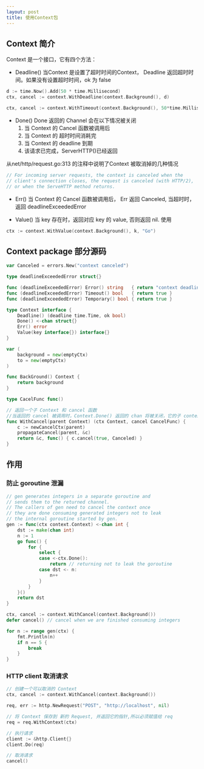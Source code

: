 ```yaml
---
layout: post
title: 使用Context包
---
```


## Context 简介

Context 是一个接口，它有四个方法：

* Deadline() 当Context 是设置了超时时间的Context， Deadline 返回超时时间。如果没有设置超时时间，ok 为 false

```go
d := time.Now().Add(50 * time.Millisecond)
ctx, cancel := context.WithDeadline(context.Background(), d)
```

```go
ctx, cancel := context.WithTimeout(context.Background(), 50*time.Millisecond)
```

* Done() Done 返回的 Channel 会在以下情况被关闭
	1. 当 Context 的 Cancel 函数被调用后
	2. 当 Context 的 超时时间消耗完
	3. 当 Context 的 deadline 到期
    4. 该请求已完成，ServerHTTP()已经返回

从net/http/request.go:313 的注释中说明了Context 被取消掉的几种情况

```go
// For incoming server requests, the context is canceled when the
// client's connection closes, the request is canceled (with HTTP/2),
// or when the ServeHTTP method returns.
```

* Err() 当 Context 的 Cancel 函数被调用后， Err 返回 Canceled, 当超时时，返回 deadlineExceededError

* Value() 当 key 存在时，返回对应 key 的 value, 否则返回 nil. 使用 
```go
ctx := context.WithValue(context.Background(), k, "Go")
```


## Context package 部分源码

```go
var Canceled = errors.New("context canceled")

type deadlineExceededError struct{}

func (deadlineExceededError) Error() string   { return "context deadline exceeded" }
func (deadlineExceededError) Timeout() bool   { return true }
func (deadlineExceededError) Temporary() bool { return true }

type Context interface {
	Deadline() (deadline time.Time, ok bool)
	Done() <-chan struct{}
	Err() error
	Value(key interface{}) interface{}
}

var (
	background = new(emptyCtx)
	to = new(emptyCtx)	
)

func BackGround() Context {
 	return background
}

type CacelFunc func()

// 返回一个子 Context 和 cancel 函数  
//当返回的 cancel 被调用时，Context.Done() 返回的 chan 将被关闭，它的子 context 的 cancel 也会被调用
func WithCancel(parent Context) (ctx Context, cancel CancelFunc) {
	c := newCancelCtx(parent)
	propagateCancel(parent, &c)
	return &c, func() { c.cancel(true, Canceled) }
}
```


## 作用

### 防止 goroutine 泄漏

```go
// gen generates integers in a separate goroutine and
// sends them to the returned channel.
// The callers of gen need to cancel the context once
// they are done consuming generated integers not to leak
// the internal goroutine started by gen.
gen := func(ctx context.Context) <-chan int {
    dst := make(chan int)
    n := 1
    go func() {
        for {
            select {
            case <-ctx.Done():
                return // returning not to leak the goroutine
            case dst <- n:
                n++
            }
        }
    }()
    return dst
}

ctx, cancel := context.WithCancel(context.Background())
defer cancel() // cancel when we are finished consuming integers

for n := range gen(ctx) {
    fmt.Println(n)
    if n == 5 {
        break
    }
}
```

### HTTP client 取消请求

```go
// 创建一个可以取消的 Context
ctx, cancel := context.WithCancel(context.Background())

req, err := http.NewRequest("POST", "http://localhost", nil)

// 将 Context 保存到 新的 Request, 并返回它的指针,所以必须赋值给 req
req = req.WithContext(ctx)

// 执行请求
client := &http.Client{}
client.Do(req)

// 取消请求
cancel()
```
